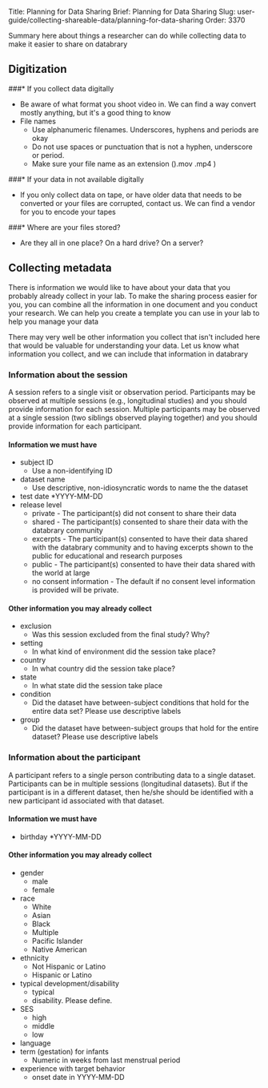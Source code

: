 Title: Planning for Data Sharing
Brief: Planning for Data Sharing
Slug: user-guide/collecting-shareable-data/planning-for-data-sharing
Order: 3370

Summary here about things a researcher can do while collecting data to make it easier to share on databrary

## Digitization
###* If you collect data digitally
* Be aware of what format you shoot video in. We can find a way convert mostly anything, but it's a good thing to know
* File names
	* Use alphanumeric filenames. Underscores, hyphens and periods are okay
	* Do not use spaces or punctuation that is not a hyphen, underscore or period.
	* Make sure your file name as an extension ().mov .mp4 )

###* If your data in not available digitally
* If you only collect data on tape, or have older data that needs to be converted or your files are corrupted, contact us. We can find a vendor for you to encode your tapes

###* Where are your files stored?
* Are they all in one place? On a hard drive? On a server? 

## Collecting metadata
There is information we would like to have about your data that you probably already collect in your lab. To make the sharing process easier for you, you can combine all the information in one document and you conduct your research. We can help you create a template you can use in your lab to help you manage your data

There may very well be other information you collect that isn't included here that would be valuable for understanding your data. Let us know what information you collect, and we can include that information in databrary

### Information about the session
A session refers to a single visit or observation period. Participants may be observed at multiple sessions (e.g., longitudinal studies) and you should provide information for each session. Multiple participants may be observed at a single session (two siblings observed playing together) and you should provide information for each participant.
	
#### Information we must have
* subject ID
	* Use a non-identifying ID
* dataset name
	* Use descriptive, non-idiosyncratic words to name the the dataset
* test date
	*YYYY-MM-DD
* release level
	* private - The participant(s) did not consent to share their data
	* shared - The participant(s) consented to share their data with the databrary community
	* excerpts - The participant(s) consented to have their data shared with the databrary community and to having excerpts shown to the public for educational and research purposes
	* public - The participant(s) consented to have their data shared with the world at large
	* no consent information - The default if no consent level information is provided will be private.
	
#### Other information you may already collect 
* exclusion
	* Was this session excluded from the final study? Why? 
* setting
	* In what kind of environment did the session take place?
* country
	* In what country did the session take place?
* state
	* In what state did the session take place
* condition
	* Did the dataset have between-subject conditions that hold for the entire data set? Please use descriptive labels
* group
	* Did the dataset have between-subject groups that hold for the entire dataset? Please use descriptive labels
	
### Information about the participant
A participant refers to a single person contributing data to a single dataset. Participants can be in multiple sessions (longitudinal datasets). But if the participant is in a different dataset, then he/she should be identified with a new participant id associated with that 
dataset.

#### Information we must have
* birthday
	*YYYY-MM-DD

#### Other information you may already collect
* gender
	* male
	* female
* race
	* White
	* Asian
	* Black
	* Multiple
	* Pacific Islander
	* Native American
* ethnicity
	* Not Hispanic or Latino
	* Hispanic or Latino
* typical development/disability
	* typical
	* disability. Please define.
* SES
	* high
	* middle
	* low
* language
* term (gestation) for infants
	* Numeric in weeks from last menstrual period
* experience with target behavior
	* onset date in YYYY-MM-DD

